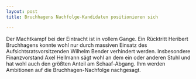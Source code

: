 ```yaml
---
layout: post
title: Bruchhagens Nachfolge-Kandidaten positionieren sich

---
```


Der Machtkampf bei der Eintracht ist in vollem Gange. Ein Rücktritt Heribert Bruchhagens konnte wohl nur durch massiven Einsatz des Aufsichtsratsvorsitzenden Wilhelm Bender verhindert werden. Insbesondere Finanzvorstand Axel Hellmann sägt wohl an dem ein oder anderen Stuhl und hat wohl auch den größten Anteil am Schaaf-Abgang. Ihm werden Ambitionen auf die Bruchhagen-Nachfolge nachgesagt.



